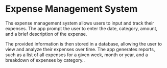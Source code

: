 # Expense Management System

Ths expense management system allows users to input and track their expenses. The app prompt the user to enter the date, category, amount, and a brief description of the expense.

The provided information is then stored in a database, allowing the user to view and analyze their expenses over time. The app generates reports, such as a list of all expenses for a given week, month or year, and a breakdown of expenses by category..
